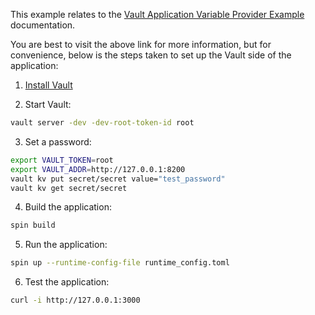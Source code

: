 This example relates to the [Vault Application Variable Provider Example](https://developer.fermyon.com/spin/v2/dynamic-configuration#vault-application-variable-provider-example) documentation.

You are best to visit the above link for more information, but for convenience, below is the steps taken to set up the Vault side of the application:

1. [Install Vault](https://developer.hashicorp.com/vault/tutorials/getting-started/getting-started-install)

2. Start Vault:

```bash
vault server -dev -dev-root-token-id root
```

3. Set a password:

```bash
export VAULT_TOKEN=root
export VAULT_ADDR=http://127.0.0.1:8200
vault kv put secret/secret value="test_password"
vault kv get secret/secret
```

4. Build the application:

```bash
spin build
```

5. Run the application:

```bash
spin up --runtime-config-file runtime_config.toml
```

6. Test the application:

```bash
curl -i http://127.0.0.1:3000
```